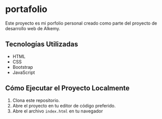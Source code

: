 # portafolio
Este proyecto es mi porfolio personal creado como parte del proyecto de desarrollo web de Alkemy.

## Tecnologías Utilizadas

- HTML
- CSS
- Bootstrap
- JavaScript


## Cómo Ejecutar el Proyecto Localmente

1. Clona este repositorio.
2. Abre el proyecto en tu editor de código preferido.
3. Abre el archivo `index.html` en tu navegador
